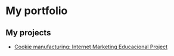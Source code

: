 # My portfolio
## My projects
- [Cookie manufacturing: Internet Marketing Educacional Project](https://github.com/SergeiScheglov/portfolio/blob/main/Cookie%20manufacturing_Marketing_Project.pdf)
